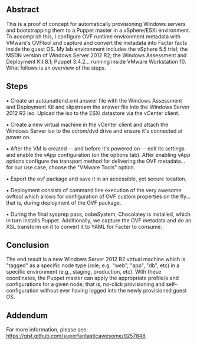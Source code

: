 Abstract
---------
This is a proof of concept for automatically provisioning Windows servers and bootstrapping them to a Puppet master in a vSphere/ESXi environment. To accomplish this, I configure OVF runtime environment metadata with VMware's OVFtool and capture and convert the metadata into Facter facts inside the guest OS. My lab environment includes the vSphere 5.5 trial; the MSDN version of Windows Server 2012 R2; the Windows Assessment and Deployment Kit 8.1;  Puppet 3.4.2... running inside VMware Workstation 10.  What follows is an overview of the steps.

Steps
---------

▪ Create an autounattend.xml answer file with the Windows Assessment and Deployment Kit and slipstream the answer file into the Windows Server 2012 R2 iso. Upload the iso to the ESXi datastore via the vCenter client.

▪ Create a new virtual machine in the vCenter client and attach the Windows Server iso to the cdrom/dvd drive and ensure it's connected at power on.

▪ After the VM is created -- and before it's powered on -- edit its settings and enable the vApp configuration (on the options tab). After enabling vApp options configure the transport method for delivering the OVF metadata... for our use case, choose the "VMware Tools" option.  

▪ Export the ovf package and save it in an accessible, yet secure location.

▪ Deployment consists of command line execution of the very awesome ovftool which allows for configuration of OVF custom properties on the fly... that is, during deployment of the OVF package.

▪ During the final sysprep pass, oobeSystem, Chocolatey is installed, which in turn installs Puppet. Additionally, we capture the OVF metadata and do an XSL transform on it to convert it to YAML for Facter to consume.


Conclusion
---------

The end result is a new Windows Server 2012 R2 virtual machine which is "tagged" as a specific node type (role; e.g. "web", "app", "db", etc) in a specific environment (e.g., staging, production, etc). With these coordinates, the Puppet master can apply the appropriate profile/s and configurations for a given node; that is, no-click provisioning and self-configuration without ever having logged into the newly provisioned guest OS.

Addendum
---------
For more information, please see: https://gist.github.com/superfantasticawesome/9257848
